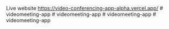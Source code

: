 Live website https://video-conferencing-app-alpha.vercel.app/
#   v i d e o m e e t i n g - a p p  
 #   v i d e o m e e t i n g - a p p  
 #   v i d e o m e e t i n g - a p p  
 #   v i d e o m e e t i n g - a p p  
 